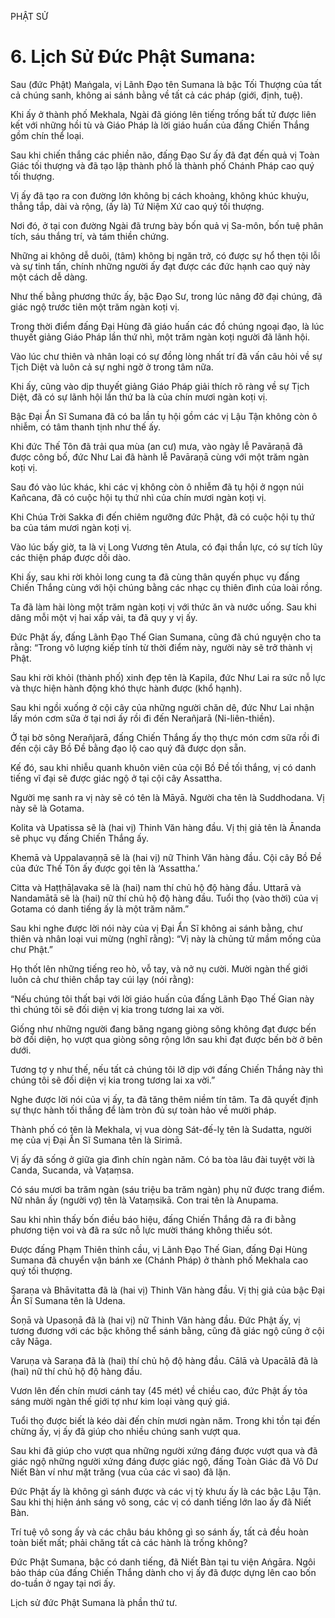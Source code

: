 PHẬT SỬ

# 6. Lịch Sử Đức Phật Sumana:

Sau (đức Phật) Maṅgala, vị Lãnh Đạo tên Sumana là bậc Tối Thượng của tất cả chúng sanh, không ai sánh bằng về tất cả các pháp (giới, định, tuệ).

Khi ấy ở thành phố Mekhala, Ngài đã gióng lên tiếng trống bất tử được liên kết với những hồi tù và Giáo Pháp là lời giáo huấn của đấng Chiến Thắng gồm chín thể loại.

Sau khi chiến thắng các phiền não, đấng Đạo Sư ấy đã đạt đến quả vị Toàn Giác tối thượng và đã tạo lập thành phố là thành phố Chánh Pháp cao quý tối thượng.

Vị ấy đã tạo ra con đường lớn không bị cách khoảng, không khúc khuỷu, thẳng tắp, dài và rộng, (ấy là) Tứ Niệm Xứ cao quý tối thượng.

Nơi đó, ở tại con đường Ngài đã trưng bày bốn quả vị Sa-môn, bốn tuệ phân tích, sáu thắng trí, và tám thiền chứng.

Những ai không dễ duôi, (tâm) không bị ngăn trở, có được sự hổ thẹn tội lỗi và sự tinh tấn, chính những người ấy đạt được các đức hạnh cao quý này một cách dễ dàng.

Như thế bằng phương thức ấy, bậc Đạo Sư, trong lúc nâng đỡ đại chúng, đã giác ngộ trước tiên một trăm ngàn koṭi vị.

Trong thời điểm đấng Đại Hùng đã giáo huấn các đồ chúng ngoại đạo, là lúc thuyết giảng Giáo Pháp lần thứ nhì, một trăm ngàn koṭi người đã lãnh hội.

Vào lúc chư thiên và nhân loại có sự đồng lòng nhất trí đã vấn câu hỏi về sự Tịch Diệt và luôn cả sự nghi ngờ ở trong tâm nữa.

Khi ấy, cũng vào dịp thuyết giảng Giáo Pháp giải thích rõ ràng về sự Tịch Diệt, đã có sự lãnh hội lần thứ ba là của chín mươi ngàn koṭi vị.

Bậc Đại Ẩn Sĩ Sumana đã có ba lần tụ hội gồm các vị Lậu Tận không còn ô nhiễm, có tâm thanh tịnh như thế ấy.

Khi đức Thế Tôn đã trải qua mùa (an cư) mưa, vào ngày lễ Pavāraṇā đã được công bố, đức Như Lai đã hành lễ Pavāraṇā cùng với một trăm ngàn koṭi vị.

Sau đó vào lúc khác, khi các vị không còn ô nhiễm đã tụ hội ở ngọn núi Kañcana, đã có cuộc hội tụ thứ nhì của chín mươi ngàn koṭi vị.

Khi Chúa Trời Sakka đi đến chiêm ngưỡng đức Phật, đã có cuộc hội tụ thứ ba của tám mươi ngàn koṭi vị.

Vào lúc bấy giờ, ta là vị Long Vương tên Atula, có đại thần lực, có sự tích lũy các thiện pháp được dồi dào.

Khi ấy, sau khi rời khỏi long cung ta đã cùng thân quyến phục vụ đấng Chiến Thắng cùng với hội chúng bằng các nhạc cụ thiên đình của loài rồng.

Ta đã làm hài lòng một trăm ngàn koṭi vị với thức ăn và nước uống. Sau khi dâng mỗi một vị hai xấp vải, ta đã quy y vị ấy.

Đức Phật ấy, đấng Lãnh Đạo Thế Gian Sumana, cũng đã chú nguyện cho ta rằng: “Trong vô lượng kiếp tính từ thời điểm này, người này sẽ trở thành vị Phật.

Sau khi rời khỏi (thành phố) xinh đẹp tên là Kapila, đức Như Lai ra sức nỗ lực và thực hiện hành động khó thực hành được (khổ hạnh).

Sau khi ngồi xuống ở cội cây của những người chăn dê, đức Như Lai nhận lấy món cơm sữa ở tại nơi ấy rồi đi đến Nerañjarā (Ni-liên-thiền).

Ở tại bờ sông Nerañjarā, đấng Chiến Thắng ấy thọ thực món cơm sữa rồi đi đến cội cây Bồ Đề bằng đạo lộ cao quý đã được dọn sẵn.

Kế đó, sau khi nhiễu quanh khuôn viên của cội Bồ Đề tối thắng, vị có danh tiếng vĩ đại sẽ được giác ngộ ở tại cội cây Assattha.

Người mẹ sanh ra vị này sẽ có tên là Māyā. Người cha tên là Suddhodana. Vị này sẽ là Gotama.

Kolita và Upatissa sẽ là (hai vị) Thinh Văn hàng đầu. Vị thị giả tên là Ānanda sẽ phục vụ đấng Chiến Thắng ấy.

Khemā và Uppalavaṇṇā sẽ là (hai vị) nữ Thinh Văn hàng đầu. Cội cây Bồ Đề của đức Thế Tôn ấy được gọi tên là ‘Assattha.’

Citta và Haṭṭhāḷavaka sẽ là (hai) nam thí chủ hộ độ hàng đầu. Uttarā và Nandamātā sẽ là (hai) nữ thí chủ hộ độ hàng đầu. Tuổi thọ (vào thời) của vị Gotama có danh tiếng ấy là một trăm năm.”

Sau khi nghe được lời nói này của vị Đại Ẩn Sĩ không ai sánh bằng, chư thiên và nhân loại vui mừng (nghĩ rằng): “Vị này là chủng tử mầm mống của chư Phật.”

Họ thốt lên những tiếng reo hò, vỗ tay, và nở nụ cười. Mười ngàn thế giới luôn cả chư thiên chắp tay cúi lạy (nói rằng):

“Nếu chúng tôi thất bại với lời giáo huấn của đấng Lãnh Đạo Thế Gian này thì chúng tôi sẽ đối diện vị kia trong tương lai xa vời.

Giống như những người đang băng ngang giòng sông không đạt được bến bờ đối diện, họ vượt qua giòng sông rộng lớn sau khi đạt được bến bờ ở bên dưới.

Tương tợ y như thế, nếu tất cả chúng tôi lỡ dịp với đấng Chiến Thắng này thì chúng tôi sẽ đối diện vị kia trong tương lai xa vời.”

Nghe được lời nói của vị ấy, ta đã tăng thêm niềm tín tâm. Ta đã quyết định sự thực hành tối thắng để làm tròn đủ sự toàn hảo về mười pháp.

Thành phố có tên là Mekhala, vị vua dòng Sát-đế-lỵ tên là Sudatta, người mẹ của vị Đại Ẩn Sĩ Sumana tên là Sirimā.

Vị ấy đã sống ở giữa gia đình chín ngàn năm. Có ba tòa lâu đài tuyệt vời là Canda, Sucanda, và Vaṭaṃsa.

Có sáu mươi ba trăm ngàn (sáu triệu ba trăm ngàn) phụ nữ được trang điểm. Nữ nhân ấy (người vợ) tên là Vataṃsikā. Con trai tên là Anupama.

Sau khi nhìn thấy bốn điều báo hiệu, đấng Chiến Thắng đã ra đi bằng phương tiện voi và đã ra sức nỗ lực mười tháng không thiếu sót.

Được đấng Phạm Thiên thỉnh cầu, vị Lãnh Đạo Thế Gian, đấng Đại Hùng Sumana đã chuyển vận bánh xe (Chánh Pháp) ở thành phố Mekhala cao quý tối thượng.

Saraṇa và Bhāvitatta đã là (hai vị) Thinh Văn hàng đầu. Vị thị giả của bậc Đại Ẩn Sĩ Sumana tên là Udena.

Soṇā và Upasoṇā đã là (hai vị) nữ Thinh Văn hàng đầu. Đức Phật ấy, vị tương đương với các bậc không thể sánh bằng, cũng đã giác ngộ cũng ở cội cây Nāga.

Varuṇa và Saraṇa đã là (hai) thí chủ hộ độ hàng đầu. Cālā và Upacālā đã là (hai) nữ thí chủ hộ độ hàng đầu.

Vươn lên đến chín mươi cánh tay (45 mét) về chiều cao, đức Phật ấy tỏa sáng mười ngàn thế giới tợ như kim loại vàng quý giá.

Tuổi thọ được biết là kéo dài đến chín mươi ngàn năm. Trong khi tồn tại đến chừng ấy, vị ấy đã giúp cho nhiều chúng sanh vượt qua.

Sau khi đã giúp cho vượt qua những người xứng đáng được vượt qua và đã giác ngộ những người xứng đáng được giác ngộ, đấng Toàn Giác đã Vô Dư Niết Bàn ví như mặt trăng (vua của các vì sao) đã lặn.

Đức Phật ấy là không gì sánh được và các vị tỳ khưu ấy là các bậc Lậu Tận. Sau khi thị hiện ánh sáng vô song, các vị có danh tiếng lớn lao ấy đã Niết Bàn.

Trí tuệ vô song ấy và các châu báu không gì so sánh ấy, tất cả đều hoàn toàn biết mất; phải chăng tất cả các hành là trống không?

Đức Phật Sumana, bậc có danh tiếng, đã Niết Bàn tại tu viện Aṅgāra. Ngôi bảo tháp của đấng Chiến Thắng dành cho vị ấy đã được dựng lên cao bốn do-tuần ở ngay tại nơi ấy.

Lịch sử đức Phật Sumana là phần thứ tư.
